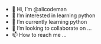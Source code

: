 - 👋 Hi, I’m @alicodeman
- 👀 I’m interested in learning python
- 🌱 I’m currently learning python
- 💞️ I’m looking to collaborate on ...
- 📫 How to reach me ...

<!---
alicodeman/alicodeman is a ✨ special ✨ repository because its `README.md` (this file) appears on your GitHub profile.
You can click the Preview link to take a look at your changes.
--->
